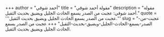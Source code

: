 +++
author = "أحمد شوقي"
title = "مقولة أحمد شوقي"
description = "مقولة أحمد شوقي: عجبت من الصدر يسمع الحادث الجليل ويضيق بحديث الثقيل."
quote = '''عجبت من الصدر يسمع الحادث الجليل ويضيق بحديث الثقيل.'''
slug = "عجبت-من-الصدر-يسمع-الحادث-الجليل-ويضيق-بحديث-الثقيل"
+++
عجبت من الصدر يسمع الحادث الجليل ويضيق بحديث الثقيل.

